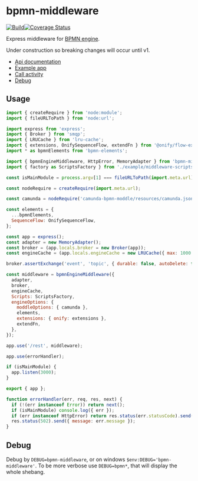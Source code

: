 # bpmn-middleware

[![Build](https://github.com/zerodep/bpmn-middleware/actions/workflows/build.yaml/badge.svg)](https://github.com/zerodep/bpmn-middleware/actions/workflows/build.yaml)[![Coverage Status](https://coveralls.io/repos/github/zerodep/bpmn-middleware/badge.svg?branch=main)](https://coveralls.io/github/zerodep/bpmn-middleware?branch=main)

Express middleware for [BPMN engine](https://npmjs.com/package/bpmn-engine).

Under construction so breaking changes will occur until v1.

- [Api documentation](./docs/API.md)
- [Example app](./example/README.md)
- [Call activity](./docs/call-activity.md)
- [Debug](#debug)

## Usage

```javascript
import { createRequire } from 'node:module';
import { fileURLToPath } from 'node:url';

import express from 'express';
import { Broker } from 'smqp';
import { LRUCache } from 'lru-cache';
import { extensions, OnifySequenceFlow, extendFn } from '@onify/flow-extensions';
import * as bpmnElements from 'bpmn-elements';

import { bpmnEngineMiddleware, HttpError, MemoryAdapter } from 'bpmn-middleware';
import { factory as ScriptsFactory } from './example/middleware-scripts.js';

const isMainModule = process.argv[1] === fileURLToPath(import.meta.url);

const nodeRequire = createRequire(import.meta.url);

const camunda = nodeRequire('camunda-bpmn-moddle/resources/camunda.json');

const elements = {
  ...bpmnElements,
  SequenceFlow: OnifySequenceFlow,
};

const app = express();
const adapter = new MemoryAdapter();
const broker = (app.locals.broker = new Broker(app));
const engineCache = (app.locals.engineCache = new LRUCache({ max: 1000 }));

broker.assertExchange('event', 'topic', { durable: false, autoDelete: false });

const middleware = bpmnEngineMiddleware({
  adapter,
  broker,
  engineCache,
  Scripts: ScriptsFactory,
  engineOptions: {
    moddleOptions: { camunda },
    elements,
    extensions: { onify: extensions },
    extendFn,
  },
});

app.use('/rest', middleware);

app.use(errorHandler);

if (isMainModule) {
  app.listen(3000);
}

export { app };

function errorHandler(err, req, res, next) {
  if (!(err instanceof Error)) return next();
  if (isMainModule) console.log({ err });
  if (err instanceof HttpError) return res.status(err.statusCode).send({ message: err.message });
  res.status(502).send({ message: err.message });
}
```

## Debug

Debug by `DEBUG=bpmn-middleware`, or on windows `$env:DEBUG='bpmn-middleware'`. To be more verbose use `DEBUG=bpmn*`, that will display the whole shebang.
